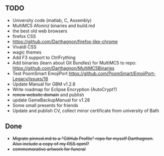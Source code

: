 ## TODO
- University code (matlab, C, Assembly)
- MultiMC5 Afoninz binaries and build.md
- the best old web browsers
- firefox CSS
- https://github.com/Darthagnon/firefox-like-chrome
- Vivaldi CSS
- wagic themes
- Add F3 support to CtrlFrything
- Add binaries (learn about Git Bundles) for MultiMC5 to repo: https://github.com/Darthagnon/MultiMC5Binaries
- Test PoomSmart EmojiPort https://github.com/PoomSmart/EmojiPort-Legacy/issues/16
- Update Manual for GBM v1.2.6
- Write roadmap for Eclipse Encryption (AutoCrypt?)
- ~~renew website domain~~ and publish
- update GameBackupManual for v1.28
- Some small presents for friends
- Update and publish CV, collect minor certificate from university of Bath


## Done
- ~~Migrate pinned.md to a "GitHub Profile" repo for myself Darthagnon. Also include a copy of my RSS opml?~~
- ~~commemorative artwork for funeral~~